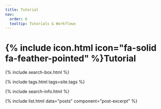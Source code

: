 ```yaml
---
title: Tutorial
nav:
  order: 6
  tooltip: Tutorials & Workflows
---
```

# {% include icon.html icon="fa-solid fa-feather-pointed" %}Tutorial

{% include search-box.html %}

{% include tags.html tags=site.tags %}

{% include search-info.html %}

{% include list.html data="posts" component="post-excerpt" %}
